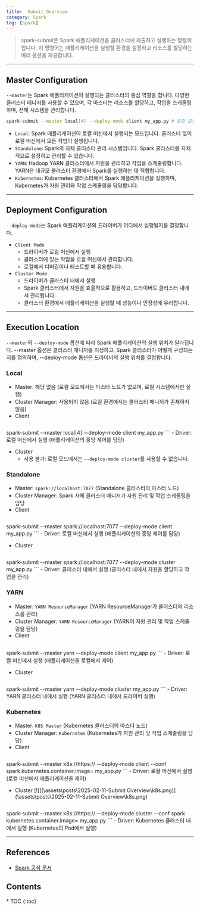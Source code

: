 ```yaml
---
title:  Submit Overview
category: Spark
tag: [Spark]
---
```


> spark-submit은 Spark 애플리케이션을 클러스터에 제출하고 실행하는 명령어입니다. 이 명령어는 애플리케이션을 실행할 환경을 설정하고 리소스를 할당하는 여러 옵션을 제공합니다.

---

## Master Configuration
`--master`는 Spark 애플리케이션이 실행되는 클러스터의 중심 역할을 합니다. 다양한 클러스터 매니저를 사용할 수 있으며, 각 마스터는 리소스를 할당하고, 작업을 스케줄링하며, 전체 시스템을 관리합니다.

```bash
spark-submit --master local[4] --deploy-mode client my_app.py # 로컬 모드에서 4개의 스레드를 사용
```

- `Local`: Spark 애플리케이션이 로컬 머신에서 실행되는 모드입니다. 클러스터 없이 로컬 머신에서 모든 작업이 실행됩니다. 
- `Standalone`: Spark의 자체 클러스터 관리 시스템입니다. Spark 클러스터를 자체적으로 설정하고 관리할 수 있습니다.
- `YARN`: Hadoop YARN 클러스터에서 자원을 관리하고 작업을 스케줄링합니다. YARN은 대규모 클러스터 환경에서 Spark를 실행하는 데 적합합니다.
- `Kubernetes`: Kubernetes 클러스터에서 Spark 애플리케이션을 실행하며, Kubernetes가 자원 관리와 작업 스케줄링을 담당합니다.

---

## Deployment Configuration
`--deploy-mode`는 Spark 애플리케이션의 드라이버가 어디에서 실행될지를 결정합니다. 

- `Client Mode`
    - 드라이버가 로컬 머신에서 실행
    - 클러스터에 있는 작업을 로컬 머신에서 관리합니다.
    - 로컬에서 디버깅이나 테스트할 때 유용합니다.
- `Cluster Mode`
    - 드라이버가 클러스터 내에서 실행
    - Spark 클러스터에서 자원을 효율적으로 활용하고, 드라이버도 클러스터 내에서 관리됩니다.
    - 클러스터 환경에서 애플리케이션을 실행할 때 성능이나 안정성에 유리합니다.

---

## Execution Location
`--master`와 `--deploy-mode` 옵션에 따라 Spark 애플리케이션의 실행 위치가 달라집니다. --master 옵션은 클러스터 매니저를 지정하고, Spark 클러스터가 어떻게 구성되는지를 정의하며, --deploy-mode 옵션은 드라이버의 실행 위치를 결정합니다.

### Local
- Master: 해당 없음 (로컬 모드에서는 마스터 노드가 없으며, 로컬 시스템에서만 실행)
- Cluster Manager: 사용되지 않음 (로컬 환경에서는 클러스터 매니저가 존재하지 않음)
- Client
    ```bash
spark-submit --master local[4] --deploy-mode client my_app.py
    ```
    - Driver: 로컬 머신에서 실행 (애플리케이션의 중앙 제어를 담당)
- Cluster
    - 사용 불가: 로컬 모드에서는 `--deploy-mode cluster`를 사용할 수 없습니다.

### Standalone
- Master: `spark://localhost:7077` (Standalone 클러스터의 마스터 노드)
- Cluster Manager: Spark 자체 클러스터 매니저가 자원 관리 및 작업 스케줄링을 담당
- Client
    ```bash
spark-submit --master spark://localhost:7077 --deploy-mode client my_app.py
    ```
    - Driver: 로컬 머신에서 실행 (애플리케이션의 중앙 제어를 담당)
- Cluster
    ```bash
spark-submit --master spark://localhost:7077 --deploy-mode cluster my_app.py
    ```
    - Driver: 클러스터 내에서 실행 (클러스터 내에서 자원을 할당하고 작업을 관리)

### YARN
- Master: `YARN ResourceManager` (YARN ResourceManager가 클러스터의 리소스를 관리)
- Cluster Manager: `YARN ResourceManager` (YARN이 자원 관리 및 작업 스케줄링을 담당)
- Client
    ```bash
spark-submit --master yarn --deploy-mode client my_app.py
    ```
    - Driver: 로컬 머신에서 실행 (애플리케이션을 로컬에서 제어)
- Cluster
    ```bash
spark-submit --master yarn --deploy-mode cluster my_app.py
    ```
    - Driver: YARN 클러스터 내에서 실행 (YARN 클러스터 내에서 드라이버 실행)

### Kubernetes
- Master: `K8S Master` (Kubernetes 클러스터의 마스터 노드)
- Cluster Manager: `Kubernetes` (Kubernetes가 자원 관리 및 작업 스케줄링을 담당)
- Client
    ```bash
spark-submit --master k8s://https://<k8s-master-url> --deploy-mode client --conf spark.kubernetes.container.image=<image-name> my_app.py
    ```
    - Driver: 로컬 머신에서 실행 (로컬 머신에서 애플리케이션을 제어)
- Cluster
[![](\assets\posts\2025-02-11-Submit Overview\k8s.png)](\assets\posts\2025-02-11-Submit Overview\k8s.png)
    ```bash
spark-submit --master k8s://https://<k8s-master-url> --deploy-mode cluster --conf spark kubernetes.container.image=<image-name> my_app.py
    ```
    - Driver: Kubernetes 클러스터 내에서 실행 (Kubernetes의 Pod에서 실행)

---

## References
- [Spark 공식 문서](https://spark.apache.org/docs/latest/)

<nav class="post-toc" markdown="1">
  <h2>Contents</h2>
* TOC
{:toc}
</nav>
